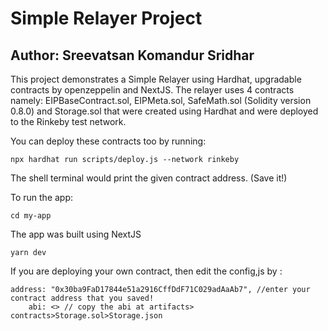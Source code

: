 # Simple Relayer Project

## Author: Sreevatsan Komandur Sridhar

This project demonstrates a Simple Relayer using Hardhat, upgradable contracts by openzeppelin and NextJS. The relayer uses 4 contracts namely: EIPBaseContract.sol, EIPMeta.sol, SafeMath.sol (Solidity version 0.8.0) and Storage.sol that were created using Hardhat and were deployed to the Rinkeby test network.

You can deploy these contracts too by running:
```
npx hardhat run scripts/deploy.js --network rinkeby
```
The shell terminal would print the given contract address. (Save it!)

To run the app:

```
cd my-app
```
The app was built using NextJS

```
yarn dev
```

If you are deploying your own contract, then edit the config,js by :
```
address: "0x30ba9FaD17844e51a2916CffDdF71C029adAaAb7", //enter your contract address that you saved!
    abi: <> // copy the abi at artifacts> contracts>Storage.sol>Storage.json
```
